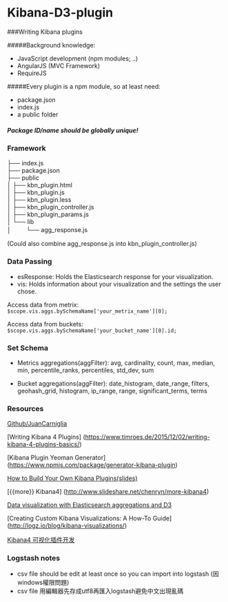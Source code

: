 # Kibana-D3-plugin

###Writing Kibana plugins

#####Background knowledge:
  * JavaScript development (npm modules; ..)
  * AngularJS (MVC Framework)
  * RequireJS
  
#####Every plugin is a npm module, so at least need: 
* package.json 
* index.js
* a public folder

##### Package ID/name should be globally unique!


### Framework 
├── index.js  
├── package.json  
├── public  
│   ├── kbn_plugin.html  
│   ├── kbn_plugin.js  
│   ├── kbn_plugin.less  
│   ├── kbn_plugin_controller.js  
│   ├── kbn_plugin_params.js  
│   └── lib  
│      　　 └── agg_response.js  

(Could also combine agg_response.js into kbn_plugin_controller.js)

### Data Passing 
* esResponse: Holds the Elasticsearch response for your visualization. 
* vis: Holds information about your visualization and the settings the user chose.

Access data from metrix:  ```$scope.vis.aggs.bySchemaName['your_metrix_name'][0];```

Access data from buckets: ```$scope.vis.aggs.bySchemaName['your_bucket_name'][0].id;```

### Set Schema 
* Metrics aggregations(aggFilter): avg, cardinality, count, max, median, min, percentile_ranks, percentiles, std_dev, sum

* Bucket aggregations(aggFilter): date_histogram, date_range, filters, geohash_grid, histogram, ip_range, range, significant_terms, terms

### Resources
[Github/JuanCarniglia](https://github.com/JuanCarniglia/kbn_boxplot_violin_vis/tree/master/public)

[Writing Kibana 4 Plugins] (https://www.timroes.de/2015/12/02/writing-kibana-4-plugins-basics/)

[Kibana Plugin Yeoman Generator] (https://www.npmjs.com/package/generator-kibana-plugin)

[How to Build Your Own Kibana Plugins(slides)](https://www.elastic.co/elasticon/conf/2016/sf/how-to-build-your-own-kibana-plugins)

[{{more}} Kibana4]  (http://www.slideshare.net/chenryn/more-kibana4)

[Data visualization with Elasticsearch aggregations and D3](https://www.elastic.co/blog/data-visualization-elasticsearch-aggregations)

[Creating Custom Kibana Visualizations: A How-To Guide] (http://logz.io/blog/kibana-visualizations/)

[Kibana4 可视化插件开发](https://github.com/chenryn/ELKstack-guide-cn/blob/master/kibana/v4/plugin/vis-develop.md)

### Logstash notes
* csv file should be edit at least once so you can import into logstash (因windows權限問題) 
* csv file 用編輯器先存成utf8再匯入logstash避免中文出現亂碼

